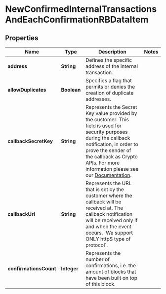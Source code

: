 

# NewConfirmedInternalTransactionsAndEachConfirmationRBDataItem


## Properties

| Name | Type | Description | Notes |
|------------ | ------------- | ------------- | -------------|
|**address** | **String** | Defines the specific address of the internal transaction. |  |
|**allowDuplicates** | **Boolean** | Specifies a flag that permits or denies the creation of duplicate addresses. |  |
|**callbackSecretKey** | **String** | Represents the Secret Key value provided by the customer. This field is used for security purposes during the callback notification, in order to prove the sender of the callback as Crypto APIs. For more information please see our [Documentation](https://developers.cryptoapis.io/technical-documentation/general-information/callbacks#callback-security). |  |
|**callbackUrl** | **String** | Represents the URL that is set by the customer where the callback will be received at. The callback notification will be received only if and when the event occurs. &#x60;We support ONLY httpS type of protocol&#x60;. |  |
|**confirmationsCount** | **Integer** | Represents the number of confirmations, i.e. the amount of blocks that have been built on top of this block. |  |



